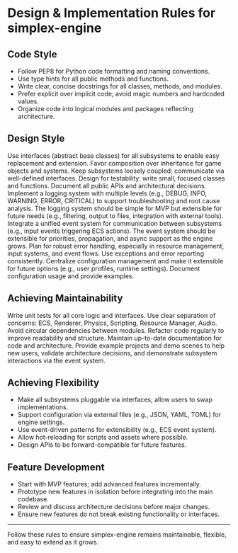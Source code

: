 # Design & Implementation Rules for simplex-engine

## Code Style
- Follow PEP8 for Python code formatting and naming conventions.
- Use type hints for all public methods and functions.
- Write clear, concise docstrings for all classes, methods, and modules.
- Prefer explicit over implicit code; avoid magic numbers and hardcoded values.
- Organize code into logical modules and packages reflecting architecture.

## Design Style
Use interfaces (abstract base classes) for all subsystems to enable easy replacement and extension.
Favor composition over inheritance for game objects and systems.
Keep subsystems loosely coupled; communicate via well-defined interfaces.
Design for testability: write small, focused classes and functions.
Document all public APIs and architectural decisions.
Implement a logging system with multiple levels (e.g., DEBUG, INFO, WARNING, ERROR, CRITICAL) to support troubleshooting and root cause analysis. The logging system should be simple for MVP but extensible for future needs (e.g., filtering, output to files, integration with external tools).
Integrate a unified event system for communication between subsystems (e.g., input events triggering ECS actions). The event system should be extensible for priorities, propagation, and async support as the engine grows.
Plan for robust error handling, especially in resource management, input systems, and event flows. Use exceptions and error reporting consistently.
Centralize configuration management and make it extensible for future options (e.g., user profiles, runtime settings). Document configuration usage and provide examples.

## Achieving Maintainability
Write unit tests for all core logic and interfaces.
Use clear separation of concerns: ECS, Renderer, Physics, Scripting, Resource Manager, Audio.
Avoid circular dependencies between modules.
Refactor code regularly to improve readability and structure.
Maintain up-to-date documentation for code and architecture.
Provide example projects and demo scenes to help new users, validate architecture decisions, and demonstrate subsystem interactions via the event system.

## Achieving Flexibility
- Make all subsystems pluggable via interfaces; allow users to swap implementations.
- Support configuration via external files (e.g., JSON, YAML, TOML) for engine settings.
- Use event-driven patterns for extensibility (e.g., ECS event system).
- Allow hot-reloading for scripts and assets where possible.
- Design APIs to be forward-compatible for future features.

## Feature Development
- Start with MVP features; add advanced features incrementally.
- Prototype new features in isolation before integrating into the main codebase.
- Review and discuss architecture decisions before major changes.
- Ensure new features do not break existing functionality or interfaces.

---
Follow these rules to ensure simplex-engine remains maintainable, flexible, and easy to extend as it grows.
